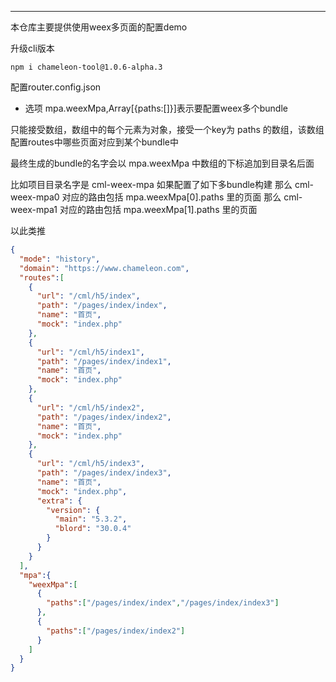---
本仓库主要提供使用weex多页面的配置demo


升级cli版本

```
npm i chameleon-tool@1.0.6-alpha.3 
```

配置router.config.json

* 选项 mpa.weexMpa,Array[{paths:[]}]表示要配置weex多个bundle

只能接受数组，数组中的每个元素为对象，接受一个key为 paths 的数组，该数组配置routes中哪些页面对应到某个bundle中

最终生成的bundle的名字会以 mpa.weexMpa 中数组的下标追加到目录名后面

比如项目目录名字是 cml-weex-mpa
如果配置了如下多bundle构建
那么 cml-weex-mpa0 对应的路由包括 mpa.weexMpa[0].paths 里的页面
那么 cml-weex-mpa1 对应的路由包括 mpa.weexMpa[1].paths 里的页面

以此类推


```json
{
  "mode": "history",
  "domain": "https://www.chameleon.com",
  "routes":[
    {
      "url": "/cml/h5/index",
      "path": "/pages/index/index",
      "name": "首页",
      "mock": "index.php"
    },
    {
      "url": "/cml/h5/index1",
      "path": "/pages/index/index1",
      "name": "首页",
      "mock": "index.php"
    },
    {
      "url": "/cml/h5/index2",
      "path": "/pages/index/index2",
      "name": "首页",
      "mock": "index.php"
    },
    {
      "url": "/cml/h5/index3",
      "path": "/pages/index/index3",
      "name": "首页",
      "mock": "index.php",
      "extra": {
        "version": {
          "main": "5.3.2",
          "blord": "30.0.4"
        }
      }
    }
  ],
  "mpa":{
    "weexMpa":[
      {
        "paths":["/pages/index/index","/pages/index/index3"]
      },
      {
        "paths":["/pages/index/index2"]
      }
    ]
  }
}

```